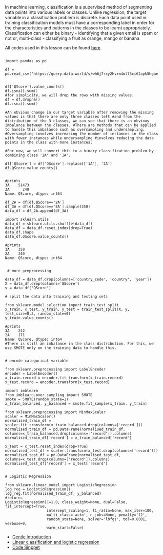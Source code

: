 

In machine learning, classification is a supervised method of segmenting data points into various labels or classes. Unlike regression, the target variable in a classification problem is discrete. Each data point used in training classification models must have a corresponding label in order for the characteristics and patterns in the classes to be learnt appropriately. Classification can either be binary - identifying that a given email is spam or not or, multi-class - classifying a fruit as orange, mango or banana.

  All codes used in this lesson can be found [here](https://gist.github.com/HamoyeHQ/94d52ad113d1eac80d073a4affb0a490).  

```

import pandas as pd

df = pd.read_csv('https://query.data.world/s/wh6j7rxy2hvrn4ml75ci62apk5hgae')


df['QScore'].value_counts()
df.isna().sum()
#for simplicity, we will drop the rows with missing values.
df = df.dropna()
df.isna().sum()

#An obvious change in our target variable after removing the missing values is that there are only three classes left #and from the distribution of the 3 classes, we can see that there is an obvious imbalance between the classes. #There are methods that can be applied to handle this imbalance such as oversampling and undersampling.
#Oversampling involves increasing the number of instances in the class with fewer instances while undersampling #involves reducing the data points in the class with more instances.

#For now, we will convert this to a binary classification problem by combining class '2A' and '1A'.

df['QScore'] = df['QScore'].replace(['1A'], '2A')
df.QScore.value_counts()


#prints
3A    51473
2A      240
Name: QScore, dtype: int64

df_2A = df[df.QScore=='2A']
df_3A = df[df.QScore=='3A'].sample(350)
data_df = df_2A.append(df_3A)

import sklearn.utils
data_df = sklearn.utils.shuffle(data_df)
data_df = data_df.reset_index(drop=True)
data_df.shape
data_df.QScore.value_counts()

#prints
3A    350
2A    240
Name: QScore, dtype: int64


 # more preprocessing

data_df = data_df.drop(columns=['country_code', 'country', 'year'])
X = data_df.drop(columns='QScore')
y = data_df['QScore']

# split the data into training and testing sets

from sklearn.model_selection import train_test_split
x_train, x_test, y_train, y_test = train_test_split(X, y, test_size=0.3, random_state=0)
y_train.value_counts() 

#prints
3A    242
2A    171
Name: QScore, dtype: int64
#There is still an imbalance in the class distribution. For this, we use SMOTE only on the training data to handle this.


# encode categorical variable

from sklearn.preprocessing import LabelEncoder
encoder = LabelEncoder()
x_train.record = encoder.fit_transform(x_train.record)
x_test.record = encoder.transform(x_test.record)

import imblearn
from imblearn.over_sampling import SMOTE
smote = SMOTE(random_state=1)
x_train_balanced, y_balanced = smote.fit_sample(x_train, y_train)

from sklearn.preprocessing import MinMaxScaler
scaler = MinMaxScaler()
normalised_train_df = scaler.fit_transform(x_train_balanced.drop(columns=['record']))
normalised_train_df = pd.DataFrame(normalised_train_df, columns=x_train_balanced.drop(columns=['record']).columns)
normalised_train_df['record'] = x_train_balanced['record']

x_test = x_test.reset_index(drop=True)
normalised_test_df = scaler.transform(x_test.drop(columns=['record']))
normalised_test_df = pd.DataFrame(normalised_test_df, columns=x_test.drop(columns=['record']).columns)
normalised_test_df['record'] = x_test['record']


# Logistic Regression

from sklearn.linear_model import LogisticRegression
log_reg = LogisticRegression()
log_reg.fit(normalised_train_df, y_balanced)
#returns
LogisticRegression(C=1.0, class_weight=None, dual=False, fit_intercept=True,
                   intercept_scaling=1, l1_ratio=None, max_iter=100,
                   multi_class='auto', n_jobs=None, penalty='l2',
                   random_state=None, solver='lbfgs', tol=0.0001, verbose=0,
                   warm_start=False)

  ```


- [Gentle Introduction ](https://github.com/yaswanthteja/Hamoye_Data_Science_Internship/blob/main/Linear_Classification_and_Logistic_Regression/Gentle_Introduction.md)
- [Linear classification and logistic regression ](https://github.com/yaswanthteja/Hamoye_Data_Science_Internship/blob/main/Linear_Classification_and_Logistic_Regression/Linear_Classification_%26_Logistic_Regression.md)
- [Code Sinppet](https://github.com/yaswanthteja/Hamoye_Data_Science_Internship/blob/main/Linear_Classification_and_Logistic_Regression/Linear%20Classification%20%26%20Logistic%20Regression.pdf)

